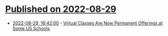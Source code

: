 # [Published on 2022-08-29](index.md)

* [2022-08-29, 16:42:00](https://news.slashdot.org/story/22/08/29/1629249/virtual-classes-are-now-permanent-offerings-at-some-us-schools?utm_source=rss1.0mainlinkanon&utm_medium=feed) - [Virtual Classes Are Now Permanent Offerings at Some US Schools](https://news.slashdot.org/story/22/08/29/1629249/virtual-classes-are-now-permanent-offerings-at-some-us-schools?utm_source=rss1.0mainlinkanon&utm_medium=feed)
